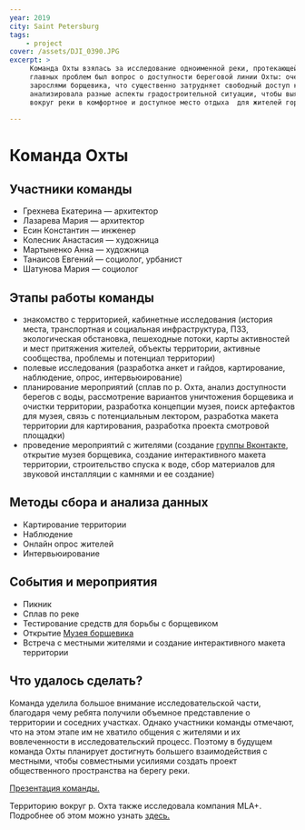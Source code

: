 ```yaml
---
year: 2019
city: Saint Petersburg
tags:
    - project
cover: /assets/DJI_0390.JPG
excerpt: >
     Команда Охты взялась за исследование одноименной реки, протекающей на северо-востоке Санкт-Петербурга. Одной из 
     главных проблем был вопрос о доступности береговой линии Охты: очертания ее русла скрыты за деревьями, кустами и 
     зарослями борщевика, что существенно затрудняет свободный доступ к воде. В рамках своего исследования команда Охты  
     анализировала разные аспекты градостроительной ситуации, чтобы выяснить, как преобразовать заброшенное пространство 
     вокруг реки в комфортное и доступное место отдыха  для жителей города и близлежащих районов.
     
---
```


# Команда Охты

## Участники команды

- Грехнева Екатерина — архитектор
- Лазарева Мария — архитектор
- Есин Константин — инженер
- Колесник Анастасия — художница
- Мартыненко Анна — художница
- Танаисов Евгений — социолог, урбанист
- Шатунова Мария — социолог


## Этапы работы команды

- знакомство с территорией, кабинетные исследования (история места, транспортная и социальная инфраструктура, ПЗЗ, 
  экологическая обстановка, пешеходные потоки, карты активностей и мест притяжения жителей, объекты территории, активные 
  сообщества, проблемы и потенциал территории)
- полевые исследования (разработка анкет и гайдов, картирование, наблюдение, опрос, интервьюирование) 
- планирование мероприятий (сплав по р. Охта, анализ доступности берегов с воды, рассмотрение вариантов уничтожения борщевика
  и очистки территории, разработка концепции музея, поиск артефактов для музея, связь с потенциальным лектором, разработка макета
  территории для картирования, разработка проекта смотровой площадки)
- проведение мероприятий с жителями (создание [группы Вконтакте](https://vk.com/waterfront.ohta), открытие музея борщевика, создание интерактивного макета территории, строительство спуска к воде, сбор материалов для звуковой инсталляции с камнями и ее создание) 


## Методы сбора и анализа данных

- Картирование территории
- Наблюдение
- Онлайн опрос жителей
- Интервьюирование


## События и мероприятия

- Пикник
- Сплав по реке
- Тестирование средств для борьбы с борщевиком
- Открытие [Музея борщевика](https://vk.com/waterfront.ohta?z=video-152592839_456239038%2F8bbf94ac782df3304a%2Fpl_post_-152592839_388)
- Встреча с местными жителями и создание интерактивного макета территории


## Что удалось сделать?

Команда уделила большое внимание исследовательской части, благодаря чему ребята получили объемное представление о территории 
и соседних участках. Однако участники команды отмечают, что на этом этапе им не хватило общения с жителями и их вовлеченности в 
исследовательский процесс. Поэтому в будущем команда Охты планирует достигнуть большего взаимодействия с местными, чтобы
совместными усилиями создать проект общественного пространства на берегу реки. 

[Презентация команды.](https://drive.google.com/file/d/12wNX6dikthvW0JiH8FCoRD4PjqfhB9Z2/view?usp=sharing)

Территорию вокруг р. Охта также исследовала компания MLA+. Подробнее об этом можно узнать [здесь.](https://www.mlaplus.com/portfolio/ohtariver-spb-ru/)
